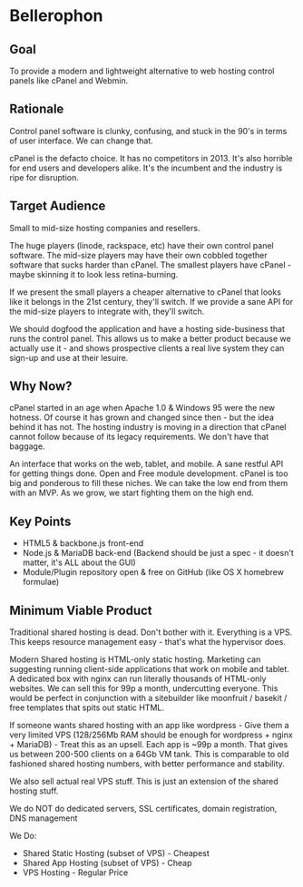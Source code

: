 Bellerophon
===========


Goal
----

To provide a modern and lightweight alternative to web hosting control panels like cPanel and Webmin.


Rationale
---------

Control panel software is clunky, confusing, and stuck in the 90's in terms of user interface. We can change that.

cPanel is the defacto choice. It has no competitors in 2013. It's also horrible for end users and developers alike. It's the incumbent and the industry is ripe for disruption.


Target Audience
---------------

Small to mid-size hosting companies and resellers.

The huge players (linode, rackspace, etc) have their own control panel software. The mid-size players may have their own cobbled together software that sucks harder than cPanel. The smallest players have cPanel - maybe skinning it to look less retina-burning.

If we present the small players a cheaper alternative to cPanel that looks like it belongs in the 21st century, they'll switch. If we provide a sane API for the mid-size players to integrate with, they'll switch.


We should dogfood the application and have a hosting side-business that runs the control panel. This allows us to make a better product because we actually use it - and shows prospective clients a real live system they can sign-up and use at their lesuire.


Why Now?
--------

cPanel started in an age when Apache 1.0 & Windows 95 were the new hotness. Of course it has grown and changed since then - but the idea behind it has not. The hosting industry is moving in a direction that cPanel cannot follow because of its legacy requirements. We don't have that baggage.

An interface that works on the web, tablet, and mobile. A sane restful API for getting things done. Open and Free module development. cPanel is too big and ponderous to fill these niches. We can take the low end from them with an MVP. As we grow, we start fighting them on the high end.


Key Points
----------

 - HTML5 & backbone.js front-end
 - Node.js & MariaDB back-end (Backend should be just a spec - it doesn't matter, it's ALL about the GUI)
 - Module/Plugin repository open & free on GitHub (like OS X homebrew formulae)



Minimum Viable Product
----------------------

Traditional shared hosting is dead. Don't bother with it. Everything is a VPS. This keeps resource management easy - that's what the hypervisor does.

Modern Shared hosting is HTML-only static hosting. Marketing can suggesting running client-side applications that work on mobile and tablet. A dedicated box with nginx can run literally thousands of HTML-only websites. We can sell this for 99p a month, undercutting everyone. This would be perfect in conjunction with a sitebuilder like moonfruit / basekit / free templates that spits out static HTML.

If someone wants shared hosting with an app like wordpress - Give them a very limited VPS (128/256Mb RAM should be enough for wordpress + nginx + MariaDB) - Treat this as an upsell. Each app is ~99p a month. That gives us between 200-500 clients on a 64Gb VM tank. This is comparable to old fashioned shared hosting numbers, with better performance and stability.

We also sell actual real VPS stuff. This is just an extension of the shared hosting stuff.

We do NOT do dedicated servers, SSL certificates, domain registration, DNS management

We Do:

 - Shared Static Hosting (subset of VPS) - Cheapest
 - Shared App Hosting (subset of VPS) - Cheap
 - VPS Hosting - Regular Price

